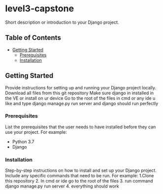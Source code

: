 # level3-capstone

Short description or introduction to your Django project.

## Table of Contents

- [Getting Started](#getting-started)
  - [Prerequisites](#prerequisites)
  - [Installation](#installation)

## Getting Started

Provide instructions for setting up and running your Django project locally.
Download all files from this git repository
Make sure django in installed in the VE or install on ur device
Go to the root of the files in cmd or any ide u like and type
django manage.py run server
and django should run perfectly

### Prerequisites

List the prerequisites that the user needs to have installed before they can use your project. For example:

- Python 3.7
- Django

### Installation

Step-by-step instructions on how to install and set up your Django project. Include any specific commands that need to be run. For example:
1.Clone this repository
2. In cmd or ide go to the root of the files
3. run command django manage.py run server
4. everything should work
